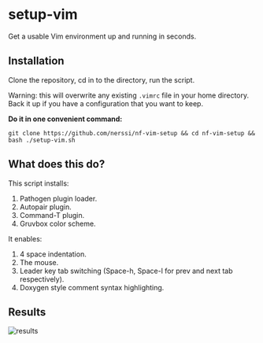 # setup-vim

Get a usable Vim environment up and running in seconds.

## Installation

Clone the repository, cd in to the directory, run the script.

Warning: this will overwrite any existing `.vimrc` file in your home directory. Back it up if you have a configuration that you want to keep.

**Do it in one convenient command:**

```
git clone https://github.com/nerssi/nf-vim-setup && cd nf-vim-setup && bash ./setup-vim.sh
```

## What does this do?

This script installs:

  1. Pathogen plugin loader.
  2. Autopair plugin.
  3. Command-T plugin.
  4. Gruvbox color scheme.

It enables:
  
  1. 4 space indentation.
  2. The mouse.
  3. Leader key tab switching (Space-h, Space-l for prev and next tab respectively).
  4. Doxygen style comment syntax highlighting.

## Results

![results](https://raw.githubusercontent.com/nerssi/nf-vim-setup/master/example.png)
